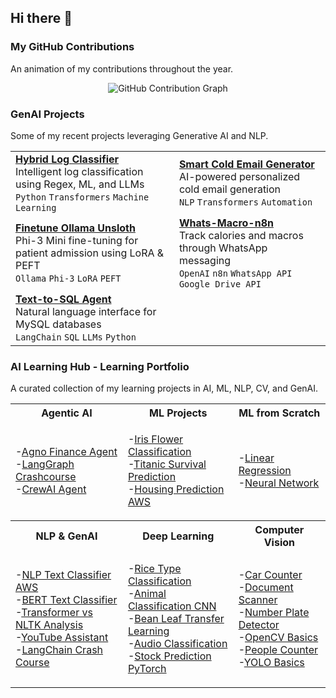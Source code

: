 ## Hi there 👋

### My GitHub Contributions 
An animation of my contributions throughout the year. 

<div align="center">
  

![GitHub Contribution Graph](https://ssr-contributions-svg.vercel.app/_/7rohxt?chart=3dbar&gap=0.6&scale=100&flatten=0&animation=wave&animation_duration=1&animation_delay=0.03&animation_amplitude=20&animation_frequency=0.1&animation_wave_center=0_3&format=svg&weeks=40)

</div>


### GenAI Projects 
Some of my recent projects leveraging Generative AI and NLP.

<div align="center">

| | |
|---|---|
| **[Hybrid Log Classifier](https://github.com/7rohxt/hybrid-log-classifier)**<br/>Intelligent log classification using Regex, ML, and LLMs<br/>`Python` `Transformers` `Machine Learning` | **[Smart Cold Email Generator](https://github.com/7rohxt/smart-cold-email-generator)**<br/>AI-powered personalized cold email generation<br/>`NLP` `Transformers` `Automation` |
| **[Finetune Ollama Unsloth](https://github.com/7rohxt/finetune-ollama-unsloth)**<br/>Phi-3 Mini fine-tuning for patient admission using LoRA & PEFT<br/>`Ollama` `Phi-3` `LoRA` `PEFT` | **[Whats-Macro-n8n](https://github.com/7rohxt/whats-macro-n8n)**<br/>Track calories and macros through WhatsApp messaging<br/>`OpenAI` `n8n` `WhatsApp API` `Google Drive API` |
| **[Text-to-SQL Agent](https://github.com/7rohxt/text-to-sql-agent)**<br/>Natural language interface for MySQL databases<br/>`LangChain` `SQL` `LLMs` `Python` | |

</div> 



### AI Learning Hub - Learning Portfolio
A curated collection of my learning projects in AI, ML, NLP, CV, and GenAI.

<div align="center"> 

<table>
<tr>
<th>Agentic AI</th>
<th>ML Projects</th>
<th>ML from Scratch</th>
</tr>
<tr>
<td>
  
-[Agno Finance Agent](link)  
-[LangGraph Crashcourse](link)  
-[CrewAI Agent](link)

</td>
<td>

-[Iris Flower Classification](link)  
-[Titanic Survival Prediction](link)  
-[Housing Prediction AWS](link)

</td>
<td>

-[Linear Regression](link)  
-[Neural Network](link)

</td>
</tr>
<tr>
<th>NLP & GenAI</th>
<th>Deep Learning</th>
<th>Computer Vision</th>
</tr>
<tr>
<td>

-[NLP Text Classifier AWS](link)  
-[BERT Text Classifier](link)  
-[Transformer vs NLTK Analysis](link)  
-[YouTube Assistant](link)  
-[LangChain Crash Course](link)

</td>
<td>

-[Rice Type Classification](link)  
-[Animal Classification CNN](link)  
-[Bean Leaf Transfer Learning](link)  
-[Audio Classification](link)  
-[Stock Prediction PyTorch](link)

</td>
<td>

-[Car Counter](link)  
-[Document Scanner](link)  
-[Number Plate Detector](link)  
-[OpenCV Basics](link)  
-[People Counter](link)  
-[YOLO Basics](link)

</td>
</tr>
</table>

</div> 

